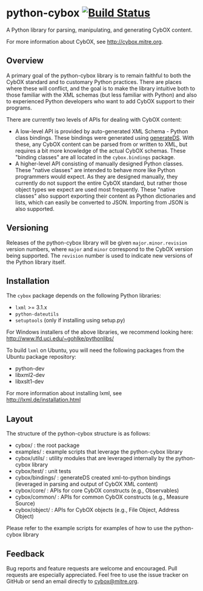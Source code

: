 # python-cybox [![Build Status](https://travis-ci.org/CybOXProject/python-cybox.png?branch=master)](https://travis-ci.org/CybOXProject/python-cybox)

A Python library for parsing, manipulating, and generating CybOX content.

For more information about CybOX, see http://cybox.mitre.org.


## Overview

A primary goal of the python-cybox library is to remain faithful to both the
CybOX standard and to customary Python practices. There are places where these
will conflict, and the goal is to make the library intuitive both to those
familiar with the XML schemas (but less familiar with Python) and also to
experienced Python developers who want to add CybOX support to their programs.

There are currently two levels of APIs for dealing with CybOX content:

- A low-level API is provided by auto-generated XML Schema - Python class
  bindings. These bindings were generated using
  [generateDS](http://www.rexx.com/~dkuhlman/generateDS.html). With these,
  any CybOX content can be parsed from or written to XML, but requires a bit
  more knowledge of the actual CybOX schemas. These "binding classes" are all
  located in the `cybox.bindings` package.
- A higher-level API consisting of manually designed Python classes. These
  "native classes" are intended to behave more like Python programmers would
  expect. As they are designed manually, they currently do not support the
  entire CybOX standard, but rather those object types we expect are used most
  frequently. These "native classes" also support exporting their content as
  Python dictionaries and lists, which can easily be converted to JSON.
  Importing from JSON is also supported.


## Versioning

Releases of the python-cybox library will be given `major.minor.revision`
version numbers, where `major` and `minor` correspond to the CybOX version
being supported. The `revision` number is used to indicate new versions of
the Python library itself.


## Installation

The `cybox` package depends on the following Python libraries:
* `lxml` >= 3.1.x
* `python-dateutils`
* `setuptools` (only if installing using setup.py)

For Windows installers of the above libraries, we recommend looking here: http://www.lfd.uci.edu/~gohlke/pythonlibs/

To build `lxml` on Ubuntu, you will need the following packages from the
Ubuntu package repository:

* python-dev
* libxml2-dev
* libxslt1-dev

For more information about installing lxml, see
http://lxml.de/installation.html

## Layout
The structure of the python-cybox structure is as follows:
* cybox/ : the root package
* examples/ : example scripts that leverage the python-cybox library
* cybox/utils/ : utility modules that are leveraged internally by the python-cybox library
* cybox/test/ : unit tests
* cybox/bindings/ : generateDS created xml-to-python bindings (leveraged in parsing and output of CybOX XML content)
* cybox/core/ : APIs for core CybOX constructs (e.g., Observables)
* cybox/common/ : APIs for common CybOX constructs (e.g., Measure Source)
* cybox/object/ : APIs for CybOX objects (e.g., File Object, Address Object)

Please refer to the example scripts for examples of how to use the python-cybox library

## Feedback

Bug reports and feature requests are welcome and encouraged. Pull requests are
especially appreciated. Feel free to use the issue tracker on GitHub or send
an email directly to cybox@mitre.org.
